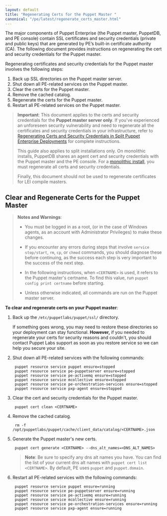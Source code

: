 ```yaml
---
layout: default
title: "Regenerating Certs for the Puppet Master "
canonical: "/pe/latest/regenerate_certs_master.html"
---
```


The major components of Puppet Enterprise (the Puppet master, PuppetDB, and PE console) contain SSL certificates and security credentials (private and public keys) that are generated by PE’s built-in certificate authority (CA). The following document provides instructions on regenerating the cert and security credentials for the Puppet master.

Regenerating certificates and security credentials for the Puppet master involves the following steps:

1. Back up SSL directories on the Puppet master server.
2. Shut down all PE-related services on the Puppet master.
3. Clear the certs for the Puppet master.
4. Remove the cached catalog.
5. Regenerate the certs for the Puppet master.
6. Restart all PE-related services on the Puppet master.

>**Important**: This document applies to the certs and security credentials for the **Puppet master server only**. If you've experienced an unforeseen security vulnerability and need to regenerate all the certificates and security credentials in your infrastructure, refer to [Regenerating Certs and Security Credentials in Split Puppet Enterprise Deployments](./trouble_regenerate_certs_split.html) for complete instructions.
>
>This guide also applies to split installations only. On monolithic installs, PuppetDB shares an agent cert and security credentials with the Puppet master and the PE console. For a [monolithic install](./trouble_regenerate_certs_split.html), you must regenerate all certs and security credentials.
>
> Finally, this document should not be used to regenerate certificates for LEI compile masters. 


## Clear and Regenerate Certs for the Puppet Master

>**Notes and Warnings**:
> - You must be logged in as a root, (or in the case of Windows agents, as an account with Administrator Privileges) to make these changes.
>
> - If you encounter any errors during steps that involve `service stop/start`, `rm`, `cp`, or `chmod` commands, you should diagnose these before continuing, as the success each step is very important to the success of the next step.
>
> - In the following instructions, when `<CERTNAME>` is used, it refers to the Puppet master's certname. To find this value, run `puppet config print certname` before starting.
>
> - Unless otherwise indicated, all commands are run on the Puppet master server.

**To clear and regenerate certs on your Puppet master**:

1. Back up the `/etc/puppetlabs/puppet/ssl/` directory.

   If something goes wrong, you may need to restore these directories so your deployment can stay functional. **However,** if you needed to regenerate your certs for security reasons and couldn't, you should contact Puppet Labs support as soon as you restore service so we can help you secure your site.

2. Shut down all PE-related services with the following commands:

        puppet resource service puppet ensure=stopped
        puppet resource service pe-puppetserver ensure=stopped
        puppet resource service pe-activemq ensure=stopped
        puppet resource service mcollective ensure=stopped
        puppet resource service pe-orchestration-services ensure=stopped
        puppet resource service pxp-agent ensure=stopped

3. Clear the cert and security credentials for the Puppet master.

        puppet cert clean <CERTNAME>

4. Remove the cached catalog.

        rm -f /opt/puppetlabs/puppet/cache/client_data/catalog/<CERTNAME>.json

5. Generate the Puppet master's new certs.

        puppet cert generate <CERTNAME> --dns_alt_names=<DNS_ALT_NAMES>

   >**Note**: Be sure to specify any dns alt names you have. You can find the list of your current dns alt names with `puppet cert list <CERTNAME>`. By default, PE uses `puppet` and `puppet.domain`.


6. Restart all PE-related services with the following commands:

        puppet resource service puppet ensure=running
        puppet resource service pe-puppetserver ensure=running
        puppet resource service pe-activemq ensure=running
        puppet resource service mcollective ensure=running
        puppet resource service pe-orchestration-services ensure=running
        puppet resource service pxp-agent ensure=running
